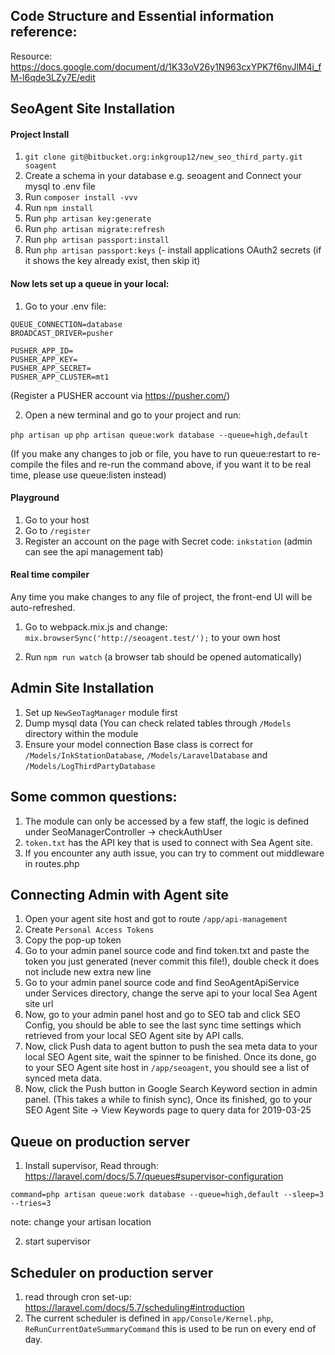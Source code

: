 
## Code Structure and Essential information reference:

Resource: https://docs.google.com/document/d/1K33oV26y1N963cxYPK7f6nvJlM4i_fM-l6qde3LZy7E/edit


## SeoAgent Site Installation

#### Project Install

1. `git clone git@bitbucket.org:inkgroup12/new_seo_third_party.git soagent`
2. Create a schema in your database e.g. seoagent and Connect your mysql to .env file
3. Run `composer install -vvv`
4. Run `npm install`
5. Run `php artisan key:generate`
6. Run `php artisan migrate:refresh`
7. Run `php artisan passport:install`
8. Run `php artisan passport:keys` (- install applications OAuth2 secrets (if it shows the key already exist, then skip it)

#### Now lets set up a queue in your local:
1. Go to your .env file:

````
QUEUE_CONNECTION=database
BROADCAST_DRIVER=pusher

PUSHER_APP_ID=
PUSHER_APP_KEY=
PUSHER_APP_SECRET=
PUSHER_APP_CLUSTER=mt1
````
(Register a PUSHER account via https://pusher.com/)

2. Open a new terminal and go to your project and run: 

`php artisan up`
`php artisan queue:work database --queue=high,default`

(If you make any changes to job or file, you have to run queue:restart to re-compile the files and re-run the command above, if you want it to be real time, please use queue:listen instead)


#### Playground

1. Go to your host
2. Go to `/register`
3. Register an account on the page with Secret code: `inkstation` (admin can see the api management tab)

#### Real time compiler

Any time you make changes to any file of project, the front-end UI will be auto-refreshed.

1. Go to webpack.mix.js and change:
`mix.browserSync('http://seoagent.test/');`  to your own host

2. Run `npm run watch` (a browser tab should be opened automatically)



## Admin Site Installation

1. Set up `NewSeoTagManager` module first
2. Dump mysql data (You can check related tables through `/Models` directory within the module
3. Ensure your model connection Base class is correct for `/Models/InkStationDatabase`, `/Models/LaravelDatabase` and `/Models/LogThirdPartyDatabase`

## Some common questions:
1. The module can only be accessed by a few staff, the logic is defined under SeoManagerController -> checkAuthUser
2. `token.txt` has the API key that is used to connect with Sea Agent site.
3. If you encounter any auth issue, you can try to comment out middleware in routes.php


## Connecting Admin with Agent site
1. Open your agent site host and got to route `/app/api-management`
2. Create `Personal Access Tokens`
3. Copy the pop-up token
4. Go to your admin panel source code and find token.txt and paste the token you just generated (never commit this file!), double check it does not include new extra new line
5. Go to your admin panel source code and find SeoAgentApiService under Services directory, change the serve api to your local Sea Agent site url
6. Now, go to your admin panel host and go to SEO tab and click SEO Config, you should be able to see the last sync time settings which retrieved from your local SEO Agent site by API calls.
7. Now, click Push data to agent button to push the sea meta data to your local SEO Agent site, wait the spinner to be finished. Once its done, go to your SEO Agent site host in `/app/seoagent`, you should see a list of synced meta data.
8. Now, click the Push button in Google Search Keyword section in admin panel. (This takes a while to finish sync), Once its finished, go to your SEO Agent Site -> View Keywords page to query data for 2019-03-25



## Queue on production server

1. Install supervisor, Read through: https://laravel.com/docs/5.7/queues#supervisor-configuration

````
command=php artisan queue:work database --queue=high,default --sleep=3 --tries=3
````
note: change your artisan location

2. start supervisor


## Scheduler on production server

1. read through cron set-up: https://laravel.com/docs/5.7/scheduling#introduction
2. The current scheduler is defined in `app/Console/Kernel.php`, `ReRunCurrentDateSummaryCommand` this is used to be run on every end of day.